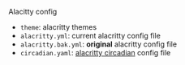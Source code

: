 Alacitty config

- `theme`: alacritty themes
- `alacritty.yml`: current alacritty config file
- `alacritty.bak.yml`: **original** alacritty config file
- `circadian.yaml`: [alacritty circadian](https://github.com/Dr-Dd/alacritty-circadian) config file
